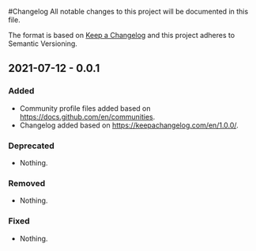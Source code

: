 #Changelog
All notable changes to this project will be documented in this file.

The format is based on [Keep a Changelog](https://keepachangelog.com/en/1.0.0/) and this project adheres to Semantic Versioning.

## 2021-07-12 - 0.0.1
### Added
- Community profile files added based on https://docs.github.com/en/communities.
- Changelog added based on https://keepachangelog.com/en/1.0.0/.
### Deprecated
- Nothing.
### Removed
- Nothing.
### Fixed
- Nothing.
